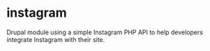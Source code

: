 instagram
=========

Drupal module using a simple Instagram PHP API to help developers integrate Instagram with their site.